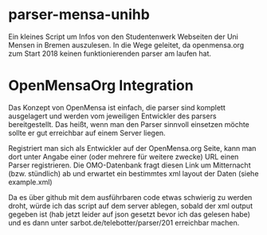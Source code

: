 # parser-mensa-unihb
Ein kleines Script um Infos von den Studentenwerk Webseiten der Uni Mensen in Bremen auszulesen. In die Wege geleitet, da openmensa.org zum Start 2018 keinen funktionierenden parser am laufen hat.

# OpenMensaOrg Integration
Das Konzept von OpenMensa ist einfach, die parser sind komplett ausgelagert und
werden vom jeweiligen Entwickler des parsers bereitgestellt. Das heißt, wenn
man den Parser sinnvoll einsetzen möchte sollte er gut erreichbar auf einem
Server liegen.

Registriert man sich als Entwickler auf der OpenMensa.org Seite, kann man dort
unter Angabe einer (oder mehrere für weitere zwecke) URL einen Parser
registrieren. Die OMO-Datenbank fragt diesen Link um Mitternacht (bzw.
stündlich) ab und erwartet ein bestimmtes xml layout der Daten (siehe
example.xml)

Da es über github mit dem ausführbaren code etwas schwierig zu werden droht,
würde ich das script auf dem server ablegen, sobald der xml output gegeben ist
(hab jetzt leider auf json gesetzt bevor ich das gelesen habe) und es dann
unter sarbot.de/telebotter/parser/201 erreichbar machen.
